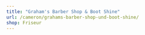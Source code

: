 ```yaml
---
title: "Graham's Barber Shop & Boot Shine"
url: /cameron/grahams-barber-shop-und-boot-shine/
shop: Friseur
---
```

